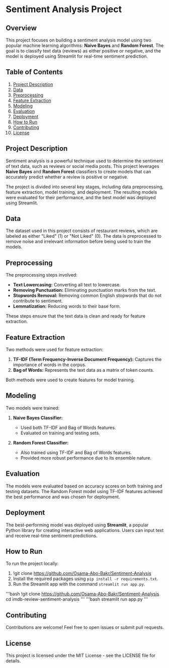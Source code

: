 # Sentiment Analysis Project

## Overview

This project focuses on building a sentiment analysis model using two popular machine learning algorithms: **Naive Bayes** and **Random Forest**. The goal is to classify text data (reviews) as either positive or negative, and the model is deployed using Streamlit for real-time sentiment prediction.

## Table of Contents

1. [Project Description](#project-description)
2. [Data](#data)
3. [Preprocessing](#preprocessing)
4. [Feature Extraction](#feature-extraction)
5. [Modeling](#modeling)
6. [Evaluation](#evaluation)
7. [Deployment](#deployment)
8. [How to Run](#how-to-run)
9. [Contributing](#contributing)
10. [License](#license)

## Project Description

Sentiment analysis is a powerful technique used to determine the sentiment of text data, such as reviews or social media posts. This project leverages **Naive Bayes** and **Random Forest** classifiers to create models that can accurately predict whether a review is positive or negative.

The project is divided into several key stages, including data preprocessing, feature extraction, model training, and deployment. The resulting models were evaluated for their performance, and the best model was deployed using Streamlit.

## Data

The dataset used in this project consists of restaurant reviews, which are labeled as either "Liked" (1) or "Not Liked" (0). The data is preprocessed to remove noise and irrelevant information before being used to train the models.

## Preprocessing

The preprocessing steps involved:

- **Text Lowercasing:** Converting all text to lowercase.
- **Removing Punctuation:** Eliminating punctuation marks from the text.
- **Stopwords Removal:** Removing common English stopwords that do not contribute to sentiment.
- **Lemmatization:** Reducing words to their base form.

These steps ensure that the text data is clean and ready for feature extraction.

## Feature Extraction

Two methods were used for feature extraction:

1. **TF-IDF (Term Frequency-Inverse Document Frequency):** Captures the importance of words in the corpus.
2. **Bag of Words:** Represents the text data as a matrix of token counts.

Both methods were used to create features for model training.

## Modeling

Two models were trained:

1. **Naive Bayes Classifier:**
   - Used both TF-IDF and Bag of Words features.
   - Evaluated on training and testing sets.

2. **Random Forest Classifier:**
   - Also trained using TF-IDF and Bag of Words features.
   - Provided more robust performance due to its ensemble nature.

## Evaluation

The models were evaluated based on accuracy scores on both training and testing datasets. The Random Forest model using TF-IDF features achieved the best performance and was chosen for deployment.

## Deployment

The best-performing model was deployed using **Streamlit**, a popular Python library for creating interactive web applications. Users can input text and receive real-time sentiment predictions.

## How to Run

To run the project locally:

1. !git clone https://github.com/Osama-Abo-Bakr/Sentiment-Analysis
2. Install the required packages using `pip install -r requirements.txt`.
3. Run the Streamlit app with the command `streamlit run app.py`.


'''bash
!git clone https://github.com/Osama-Abo-Bakr/Sentiment-Analysis
cd imdb-review-sentiment-analysis
'''
'''bash
streamlit run app.py
'''


## Contributing

Contributions are welcome! Feel free to open issues or submit pull requests.

## License

This project is licensed under the MIT License - see the LICENSE file for details.
